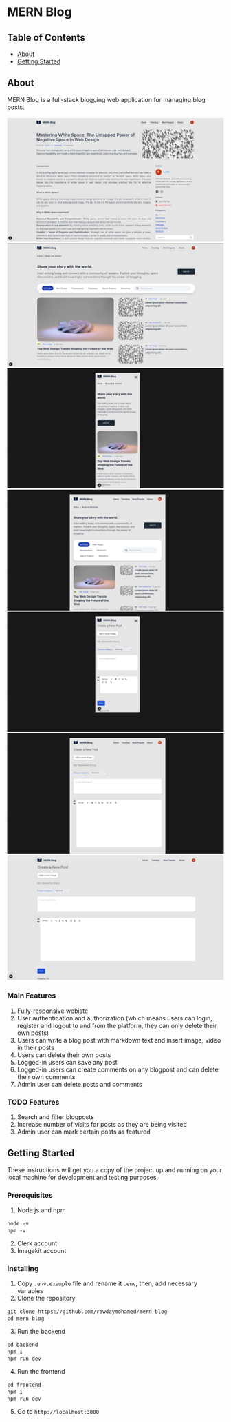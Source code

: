 # MERN Blog

## Table of Contents

- [About](#about)
- [Getting Started](#getting_started)

## About <a name = "about"></a>

MERN Blog is a full-stack blogging web application for managing blog posts.
<br><br>
![](./imgs/mern-blog-post-rawda-yasser-mohamed-github7.png)
![](./imgs/mern-blog-home-rawda-yasser-mohamed-github.png)
![](./imgs/mern-blog-rawda-yasser-mohamed-github2.png)
![](./imgs/mern-blog-rawda-yasser-mohamed-github3.png)
![](./imgs/mern-blog-rawda-yasser-mohamed-github4.png)
![](./imgs/mern-blog-rawda-yasser-mohamed-github5.png)
![](./imgs/mern-blog-rawda-yasser-mohamed-github6.png)

### Main Features

1. Fully-responsive webiste
2. User authentication and authorization (which means users can login, register and logout to and from the platform, they can only delete their own posts)
3. Users can write a blog post with markdown text and insert image, video in their posts
4. Users can delete their own posts
5. Logged-in users can save any post
6. Logged-in users can create comments on any blogpost and can delete their own comments
7. Admin user can delete posts and comments

### TODO Features

1. Search and filter blogposts
2. Increase number of visits for posts as they are being visited
3. Admin user can mark certain posts as featured

## Getting Started <a name = "getting_started"></a>

These instructions will get you a copy of the project up and running on your local machine for development and testing purposes.

### Prerequisites

1. Node.js and npm

```
node -v
npm -v
```

2. Clerk account
3. Imagekit account

### Installing

1. Copy `.env.example` file and rename it `.env`, then, add necessary variables
2. Clone the repository

```
git clone https://github.com/rawdaymohamed/mern-blog
cd mern-blog
```

3. Run the backend

```
cd backend
npm i
npm run dev
```

4. Run the frontend

```
cd frontend
npm i
npm run dev
```

5. Go to `http://localhost:3000`
